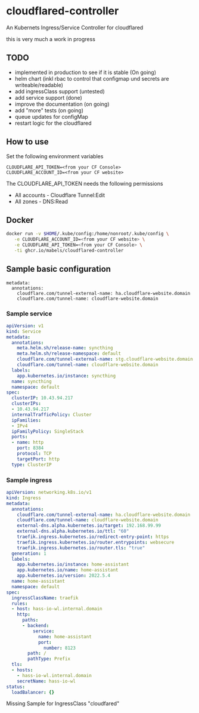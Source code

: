 # cloudflared-controller
An Kubernets Ingress/Service Controller for cloudflared

this is very much a work in progress

## TODO
- implemented in production to see if it is stable (On going)
- helm chart (inkl rbac to control that configmap und secrets are writeable/readable)
- add ingressClass support (untested)
- add service support (done)
- improve the documentation (on going)
- add "more" tests (on going)
- queue updates for configMap
- restart logic for the cloudflared

## How to use
Set the following environment variables
```
CLOUDFLARE_API_TOKEN=<from your CF Console>
CLOUDFLARE_ACCOUNT_ID=<from your CF website>
```
The CLOUDFLARE_API_TOKEN needs the following permissions
- All accounts - Cloudflare Tunnel:Edit
- All zones - DNS:Read


## Docker
```sh
docker run -v $HOME/.kube/config:/home/nonroot/.kube/config \
   -e CLOUDFLARE_ACCOUNT_ID=<from your CF website> \
   -e CLOUDFLARE_API_TOKEN=<from your CF Console> \
   -ti ghcr.io/mabels/cloudflared-controller
```

## Sample basic configuration
```
metadata:
  annotations:
    cloudflare.com/tunnel-external-name: ha.cloudflare-website.domain
    cloudflare.com/tunnel-name: cloudflare-website.domain
```

### Sample service
```yaml
apiVersion: v1
kind: Service
metadata:
  annotations:
    meta.helm.sh/release-name: syncthing
    meta.helm.sh/release-namespace: default
    cloudflare.com/tunnel-external-name: stg.cloudflare-website.domain
    cloudflare.com/tunnel-name: cloudflare-website.domain
  labels:
    app.kubernetes.io/instance: syncthing
  name: syncthing
  namespace: default
spec:
  clusterIP: 10.43.94.217
  clusterIPs:
  - 10.43.94.217
  internalTrafficPolicy: Cluster
  ipFamilies:
  - IPv4
  ipFamilyPolicy: SingleStack
  ports:
  - name: http
    port: 8384
    protocol: TCP
    targetPort: http
  type: ClusterIP
```

### Sample ingress
```yaml
apiVersion: networking.k8s.io/v1
kind: Ingress
metadata:
  annotations:
    cloudflare.com/tunnel-external-name: ha.cloudflare-website.domain
    cloudflare.com/tunnel-name: cloudflare-website.domain
    external-dns.alpha.kubernetes.io/target: 192.168.99.99
    external-dns.alpha.kubernetes.io/ttl: "60"
    traefik.ingress.kubernetes.io/redirect-entry-point: https
    traefik.ingress.kubernetes.io/router.entrypoints: websecure
    traefik.ingress.kubernetes.io/router.tls: "true"
  generation: 1
  labels:
    app.kubernetes.io/instance: home-assistant
    app.kubernetes.io/name: home-assistant
    app.kubernetes.io/version: 2022.5.4
  name: home-assistant
  namespace: default
spec:
  ingressClassName: traefik
  rules:
  - host: hass-io-wl.internal.domain
    http:
      paths:
      - backend:
          service:
            name: home-assistant
            port:
              number: 8123
        path: /
        pathType: Prefix
  tls:
  - hosts:
    - hass-io-wl.internal.domain
    secretName: hass-io-wl
status:
  loadBalancer: {}
```

Missing Sample for IngressClass "cloudfared"

